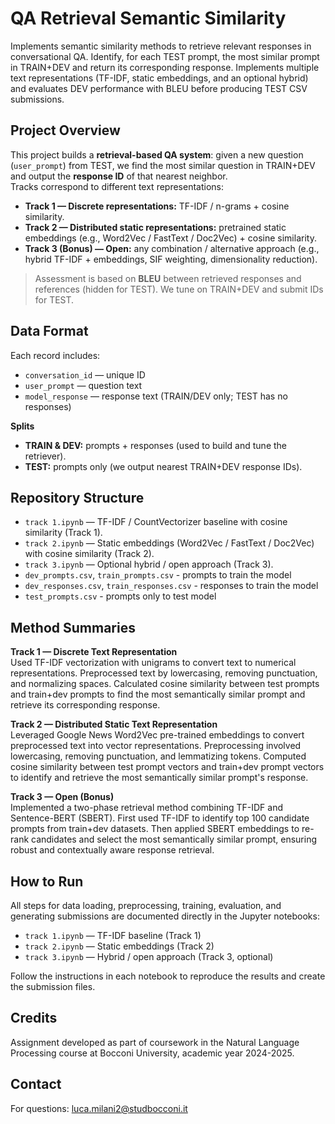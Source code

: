# QA Retrieval Semantic Similarity
Implements semantic similarity methods to retrieve relevant responses in conversational QA. Identify, for each TEST prompt, the most similar prompt in TRAIN+DEV and return its corresponding response.
Implements multiple text representations (TF-IDF, static embeddings, and an optional hybrid) and evaluates DEV performance with BLEU before producing TEST CSV submissions.


## Project Overview

This project builds a **retrieval-based QA system**: given a new question (`user_prompt`) from TEST, we find the most similar question in TRAIN+DEV and output the **response ID** of that nearest neighbor.  
Tracks correspond to different text representations:

- **Track 1 — Discrete representations:** TF-IDF / n-grams + cosine similarity.  
- **Track 2 — Distributed static representations:** pretrained static embeddings (e.g., Word2Vec / FastText / Doc2Vec) + cosine similarity.  
- **Track 3 (Bonus) — Open:** any combination / alternative approach (e.g., hybrid TF-IDF + embeddings, SIF weighting, dimensionality reduction).

> Assessment is based on **BLEU** between retrieved responses and references (hidden for TEST). We tune on TRAIN+DEV and submit IDs for TEST.


## Data Format

Each record includes:
- `conversation_id` — unique ID  
- `user_prompt` — question text  
- `model_response` — response text (TRAIN/DEV only; TEST has no responses)

**Splits**
- **TRAIN & DEV:** prompts + responses (used to build and tune the retriever).
- **TEST:** prompts only (we output nearest TRAIN+DEV response IDs).


## Repository Structure

- `track 1.ipynb` — TF-IDF / CountVectorizer baseline with cosine similarity (Track 1).
- `track 2.ipynb` — Static embeddings (Word2Vec / FastText / Doc2Vec) with cosine similarity (Track 2).
- `track 3.ipynb` — Optional hybrid / open approach (Track 3).
- `dev_prompts.csv`, `train_prompts.csv` - prompts to train the model
- `dev_responses.csv`, `train_responses.csv` - responses to train the model
- `test_prompts.csv` - prompts only to test model


## Method Summaries 

**Track 1 — Discrete Text Representation**  
Used TF-IDF vectorization with unigrams to convert text to numerical representations. Preprocessed text by lowercasing, removing punctuation, and normalizing spaces. Calculated cosine similarity between test prompts and train+dev prompts to find the most semantically similar prompt and retrieve its corresponding response.

**Track 2 — Distributed Static Text Representation**  
Leveraged Google News Word2Vec pre-trained embeddings to convert preprocessed text into vector representations. Preprocessing involved lowercasing, removing punctuation, and lemmatizing tokens. Computed cosine similarity between test prompt vectors and train+dev prompt vectors to identify and retrieve the most semantically similar prompt's response.

**Track 3 — Open (Bonus)**  
Implemented a two-phase retrieval method combining TF-IDF and Sentence-BERT (SBERT). First used TF-IDF to identify top 100 candidate prompts from train+dev datasets. Then applied SBERT embeddings to re-rank candidates and select the most semantically similar prompt, ensuring robust and contextually aware response retrieval.



## How to Run
All steps for data loading, preprocessing, training, evaluation, and generating submissions are documented directly in the Jupyter notebooks:

- `track 1.ipynb` — TF-IDF baseline (Track 1)  
- `track 2.ipynb` — Static embeddings (Track 2)  
- `track 3.ipynb` — Hybrid / open approach (Track 3, optional)  

Follow the instructions in each notebook to reproduce the results and create the submission files.


## Credits
Assignment developed as part of coursework in the Natural Language Processing course at Bocconi University, academic year 2024-2025.

## Contact
For questions: luca.milani2@studbocconi.it
